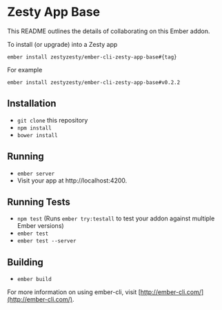 # Zesty App Base

This README outlines the details of collaborating on this Ember addon.

To install (or upgrade) into a Zesty app

```
ember install zestyzesty/ember-cli-zesty-app-base#{tag}
```

For example

```
ember install zestyzesty/ember-cli-zesty-app-base#v0.2.2
```

## Installation

* `git clone` this repository
* `npm install`
* `bower install`

## Running

* `ember server`
* Visit your app at http://localhost:4200.

## Running Tests

* `npm test` (Runs `ember try:testall` to test your addon against multiple Ember versions)
* `ember test`
* `ember test --server`

## Building

* `ember build`

For more information on using ember-cli, visit [http://ember-cli.com/](http://ember-cli.com/).
